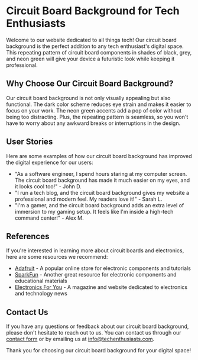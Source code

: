<!--font:Alegreya-->

# Circuit Board Background for Tech Enthusiasts

Welcome to our website dedicated to all things tech! Our circuit board background is the perfect addition to any tech enthusiast's digital space. This repeating pattern of circuit board components in shades of black, grey, and neon green will give your device a futuristic look while keeping it professional.

## Why Choose Our Circuit Board Background?

Our circuit board background is not only visually appealing but also functional. The dark color scheme reduces eye strain and makes it easier to focus on your work. The neon green accents add a pop of color without being too distracting. Plus, the repeating pattern is seamless, so you won't have to worry about any awkward breaks or interruptions in the design.

## User Stories

Here are some examples of how our circuit board background has improved the digital experience for our users:

- "As a software engineer, I spend hours staring at my computer screen. The circuit board background has made it much easier on my eyes, and it looks cool too!" - John D.
- "I run a tech blog, and the circuit board background gives my website a professional and modern feel. My readers love it!" - Sarah L.
- "I'm a gamer, and the circuit board background adds an extra level of immersion to my gaming setup. It feels like I'm inside a high-tech command center!" - Alex M.

## References

If you're interested in learning more about circuit boards and electronics, here are some resources we recommend:

- [Adafruit](#adafruit) - A popular online store for electronic components and tutorials
- [SparkFun](#sparkfun) - Another great resource for electronic components and educational materials
- [Electronics For You](#electronics-for-you) - A magazine and website dedicated to electronics and technology news

## Contact Us

If you have any questions or feedback about our circuit board background, please don't hesitate to reach out to us. You can contact us through our [contact form](#contact-form) or by emailing us at [info@techenthusiasts.com](mailto:info@techenthusiasts.com).

Thank you for choosing our circuit board background for your digital space!

<!--

Write me content for website with wallpaper which alt text is:

"A repeating pattern of circuit board components, in shades of black, grey, and neon green."

The name/title of the page should not be 1:1 copy of the alt text but rather a real content of the website which is using this wallpaper.

- Use markdown format 
- Start with heading
- Heading should be short and concise
- The content should look like a real website 
- The website should not be about the wallpaper, wallpaper is just a related background
- Heading should be contain work "wallpaper" or "background"
- Include real sections like references, contact, user stories, etc. use things relevant to the page purpose.
- Feel free to use structure like headings, bullets, numbering, blockquotes, paragraphs, horizontal lines, etc.
- You can use formatting like bold or _italic_
- You can include UTF-8 emojis
- Links should be only #hash anchors (and you can refer to the document itself)
- Do not include images


---


# Circuit Board Background for Tech Enthusiasts

Welcome to our website dedicated to all things tech! Our circuit board background is the perfect addition to any tech enthusiast's digital space. This repeating pattern of circuit board components in shades of black, grey, and neon green will give your device a futuristic look while keeping it professional.

## Why Choose Our Circuit Board Background?

Our circuit board background is not only visually appealing but also functional. The dark color scheme reduces eye strain and makes it easier to focus on your work. The neon green accents add a pop of color without being too distracting. Plus, the repeating pattern is seamless, so you won't have to worry about any awkward breaks or interruptions in the design.

## User Stories

Here are some examples of how our circuit board background has improved the digital experience for our users:

- "As a software engineer, I spend hours staring at my computer screen. The circuit board background has made it much easier on my eyes, and it looks cool too!" - John D.
- "I run a tech blog, and the circuit board background gives my website a professional and modern feel. My readers love it!" - Sarah L.
- "I'm a gamer, and the circuit board background adds an extra level of immersion to my gaming setup. It feels like I'm inside a high-tech command center!" - Alex M.

## References

If you're interested in learning more about circuit boards and electronics, here are some resources we recommend:

- [Adafruit](#adafruit) - A popular online store for electronic components and tutorials
- [SparkFun](#sparkfun) - Another great resource for electronic components and educational materials
- [Electronics For You](#electronics-for-you) - A magazine and website dedicated to electronics and technology news

## Contact Us

If you have any questions or feedback about our circuit board background, please don't hesitate to reach out to us. You can contact us through our [contact form](#contact-form) or by emailing us at [info@techenthusiasts.com](mailto:info@techenthusiasts.com).

Thank you for choosing our circuit board background for your digital space!

-->
